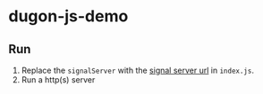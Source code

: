 # dugon-js-demo

## Run

1. Replace the `signalServer` with the [signal server url](https://github.com/0-u-0/dugon-signal-server)   in `index.js`.
2. Run a http(s) server 